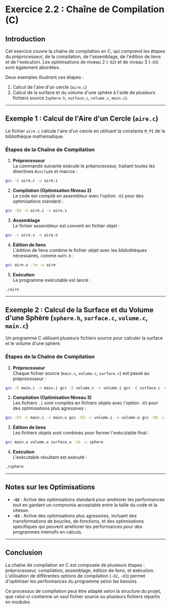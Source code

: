 # Exercice 2.2 : Chaîne de Compilation (C)

## Introduction

Cet exercice couvre la chaîne de compilation en C, qui comprend les étapes du préprocesseur, de la compilation, de l'assemblage, de l'édition de liens et de l'exécution. Les optimisations de niveau 2 (`-O2`) et de niveau 3 (`-O3`) sont également abordées.

Deux exemples illustrent ces étapes :
1. Calcul de l'aire d'un cercle (`aire.c`)
2. Calcul de la surface et du volume d'une sphère à l'aide de plusieurs fichiers source (`sphere.h`, `surface.c`, `volume.c`, `main.c`).

---

## Exemple 1 : Calcul de l'Aire d'un Cercle (`aire.c`)

Le fichier `aire.c` calcule l'aire d'un cercle en utilisant la constante `M_PI` de la bibliothèque mathématique.

### Étapes de la Chaîne de Compilation

1. **Préprocesseur**  
   La commande suivante exécute le préprocesseur, traitant toutes les directives `#include` et macros :

```bash
gcc -E aire.c -o aire.i
```

2. **Compilation (Optimisation Niveau 2)**  
Le code est compilé en assembleur avec l'option `-O2` pour des optimisations standard :

```bash
gcc -O2 -S aire.i -o aire.s
```

3. **Assemblage**  
Le fichier assembleur est converti en fichier objet :

```bash
gcc -c aire.s -o aire.o
```

4. **Édition de liens**  
L'édition de liens combine le fichier objet avec les bibliothèques nécessaires, comme `math.h` :

```bash
gcc aire.o -lm -o aire
```

5. **Exécution**  
Le programme exécutable est lancé :

```bash
./aire
```


---

## Exemple 2 : Calcul de la Surface et du Volume d'une Sphère (`sphere.h`, `surface.c`, `volume.c`, `main.c`)

Un programme C utilisant plusieurs fichiers source pour calculer la surface et le volume d'une sphère.

### Étapes de la Chaîne de Compilation

1. **Préprocesseur**  
Chaque fichier source (`main.c`, `volume.c`, `surface.c`) est passé au préprocesseur :

```bash
gcc -E main.c -o main.i gcc -E volume.c -o volume.i gcc -E surface.c -o surface.i
```

2. **Compilation (Optimisation Niveau 3)**  
Les fichiers `.i` sont compilés en fichiers objets avec l'option `-O3` pour des optimisations plus agressives :

```bash
gcc -O3 -c main.i -o main.o gcc -O3 -c volume.i -o volume.o gcc -O3 -c surface.i -o surface.o
```

3. **Édition de liens**  
Les fichiers objets sont combinés pour former l'exécutable final :

```bash
gcc main.o volume.o surface.o -lm -o sphere
```

4. **Exécution**  
L'exécutable résultant est exécuté :

```bash
./sphere
```


---

## Notes sur les Optimisations

- **`-O2`** : Active des optimisations standard pour améliorer les performances tout en gardant un compromis acceptable entre la taille du code et la vitesse.
- **`-O3`** : Active des optimisations plus agressives, incluant des transformations de boucles, de fonctions, et des optimisations spécifiques qui peuvent améliorer les performances pour des programmes intensifs en calculs.

---

## Conclusion

La chaîne de compilation en C est composée de plusieurs étapes : préprocesseur, compilation, assemblage, édition de liens, et exécution. L'utilisation de différentes options de compilation (`-O2`, `-O3`) permet d'optimiser les performances du programme selon les besoins.

Ce processus de compilation peut être adapté selon la structure du projet, que celui-ci contienne un seul fichier source ou plusieurs fichiers répartis en modules.


